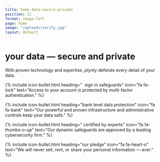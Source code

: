 ```yaml
---
title: home.data-secure-private
position: 11
format: image-left
page: home
image: "/uploads/verify.jpg"
layout: default
---
```


# your data — secure and private
With proven technology and expertise, *plynty* defends every detail of your data.

{% include icon-bullet.html heading="&nbsp;&nbsp;sign in safeguards" icon="fa fa-lock"
text="Access to your account is protected by multi-factor authentication." %}

{% include icon-bullet.html heading="bank level data protection" icon="fa fa-bank"
text="Our powerful and proven infrastructure and administrative controls keep your data safe." %}

{% include icon-bullet.html heading="&nbsp;certified by experts" icon="fa fa-thumbs-o-up"
text="Our dynamic safeguards are approved by a leading cybersecurity firm." %}

{% include icon-bullet.html heading="our pledge" icon="fa fa-heart-o"
text="We will never sell, rent, or share your personal information — ever." %}
